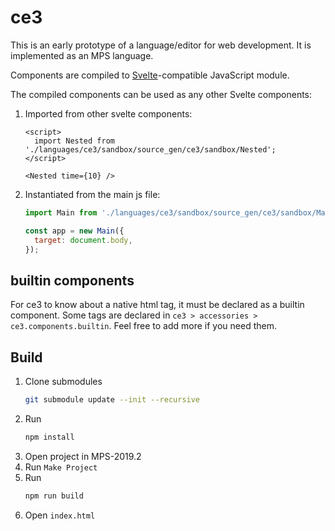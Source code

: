 # ce3

This is an early prototype of a language/editor for web development.
It is implemented as an MPS language.

Components are compiled to [Svelte](https://svelte.dev/)-compatible JavaScript module.

The compiled components can be used as any other Svelte components:
1. Imported from other svelte components:
   ```svelte
   <script>
     import Nested from './languages/ce3/sandbox/source_gen/ce3/sandbox/Nested';
   </script>

   <Nested time={10} />
   ```
2. Instantiated from the main js file:
   ```js
   import Main from './languages/ce3/sandbox/source_gen/ce3/sandbox/Main';

   const app = new Main({
     target: document.body,
   });
   ```

## builtin components

For ce3 to know about a native html tag, it must be declared as a builtin component.
Some tags are declared in `ce3 > accessories > ce3.components.builtin`.
Feel free to add more if you need them.

## Build

1. Clone submodules
   ```sh
   git submodule update --init --recursive
   ```
2. Run
   ```sh
   npm install
   ```
2. Open project in MPS-2019.2
3. Run `Make Project`
4. Run
   ```sh
   npm run build
   ```
5. Open `index.html`
